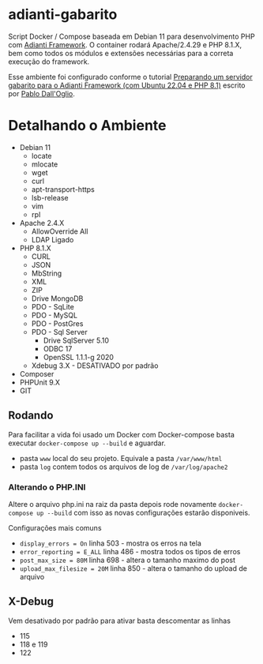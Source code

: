 # adianti-gabarito
Script Docker / Compose baseada em Debian 11 para desenvolvimento PHP com [Adianti Framework](https://www.adianti.com.br/framework). O container rodará Apache/2.4.29 e PHP 8.1.X, bem como todos os módulos e extensões necessárias para a correta execução do framework. 

Esse ambiente foi configurado conforme o tutorial [Preparando um servidor gabarito para o Adianti Framework (com Ubuntu 22.04 e PHP 8.1)](https://www.adianti.com.br/forum/pt/view_7397?preparando-um-servidor-gabarito-para-o-adianti-framework-com-ubuntu-2204-e-php-81) escrito por [Pablo Dall'Oglio](http://www.dalloglio.net/).



# Detalhando o Ambiente

* Debian 11
    * locate
    * mlocate
    * wget
    * curl
    * apt-transport-https
    * lsb-release
    * vim 
    * rpl
* Apache 2.4.X
    * AllowOverride All
    * LDAP Ligado
* PHP 8.1.X
    * CURL
    * JSON
    * MbString
    * XML
    * ZIP
    * Drive MongoDB
    * PDO - SqLite
    * PDO - MySQL
    * PDO - PostGres
    * PDO - Sql Server
        * Drive SqlServer 5.10
        * ODBC 17
        * OpenSSL 1.1.1-g 2020
    * Xdebug 3.X - DESATIVADO por padrão
* Composer
* PHPUnit 9.X
* GIT

## Rodando
Para facilitar a vida foi usado um Docker com Docker-compose basta executar  `docker-compose up --build` e aguardar.

* pasta `www` local do seu projeto. Equivale a pasta `/var/www/html`
* pasta `log` contem todos os arquivos de log de `/var/log/apache2`

### Alterando o PHP.INI
Altere o arquivo php.ini na raiz da pasta depois rode novamente `docker-compose up --build` com isso as novas configurações estarão disponiveis. 

Configurações mais comuns
* `display_errors = On` linha 503 - mostra os erros na tela
* `error_reporting = E_ALL` linha 486 - mostra todos os tipos de erros
* `post_max_size = 80M` linha 698 - altera o tamanho maximo do post
* `upload_max_filesize = 20M` linha 850 - altera o tamanho do upload de arquivo


## X-Debug
Vem desativado por padrão para ativar basta descomentar as linhas
* 115
* 118 e 119
* 122